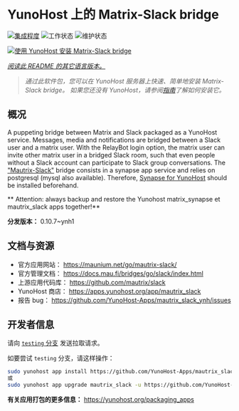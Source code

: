 <!--
注意：此 README 由 <https://github.com/YunoHost/apps/tree/master/tools/readme_generator> 自动生成
请勿手动编辑。
-->

# YunoHost 上的 Matrix-Slack bridge

[![集成程度](https://dash.yunohost.org/integration/mautrix_slack.svg)](https://dash.yunohost.org/appci/app/mautrix_slack) ![工作状态](https://ci-apps.yunohost.org/ci/badges/mautrix_slack.status.svg) ![维护状态](https://ci-apps.yunohost.org/ci/badges/mautrix_slack.maintain.svg)

[![使用 YunoHost 安装 Matrix-Slack bridge](https://install-app.yunohost.org/install-with-yunohost.svg)](https://install-app.yunohost.org/?app=mautrix_slack)

*[阅读此 README 的其它语言版本。](./ALL_README.md)*

> *通过此软件包，您可以在 YunoHost 服务器上快速、简单地安装 Matrix-Slack bridge。*
> *如果您还没有 YunoHost，请参阅[指南](https://yunohost.org/install)了解如何安装它。*

## 概况

A puppeting bridge between Matrix and Slack packaged as a YunoHost service.
Messages, media and notifications are bridged between a Slack user and a matrix user.
With the RelayBot login option, the matrix user can invite other matrix user in a bridged Slack room, such that even people without a Slack account can participate to Slack group conversations.
The ["Mautrix-Slack"](https://docs.mau.fi/bridges/go/slack/index.html) bridge consists in a synapse app service and relies on postgresql (mysql also available).
Therefore, [Synapse for YunoHost](https://github.com/YunoHost-Apps/synapse_ynh) should be installed beforehand.

** Attention: always backup and restore the Yunohost matrix_synapse et mautrix_slack apps together!**


**分发版本：** 0.10.7~ynh1
## 文档与资源

- 官方应用网站： <https://maunium.net/go/mautrix-slack/>
- 官方管理文档： <https://docs.mau.fi/bridges/go/slack/index.html>
- 上游应用代码库： <https://github.com/mautrix/slack>
- YunoHost 商店： <https://apps.yunohost.org/app/mautrix_slack>
- 报告 bug： <https://github.com/YunoHost-Apps/mautrix_slack_ynh/issues>

## 开发者信息

请向 [`testing` 分支](https://github.com/YunoHost-Apps/mautrix_slack_ynh/tree/testing) 发送拉取请求。

如要尝试 `testing` 分支，请这样操作：

```bash
sudo yunohost app install https://github.com/YunoHost-Apps/mautrix_slack_ynh/tree/testing --debug
或
sudo yunohost app upgrade mautrix_slack -u https://github.com/YunoHost-Apps/mautrix_slack_ynh/tree/testing --debug
```

**有关应用打包的更多信息：** <https://yunohost.org/packaging_apps>
